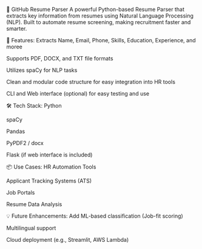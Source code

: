 🧠 GitHub Resume Parser
A powerful Python-based Resume Parser that extracts key information from resumes using Natural Language Processing (NLP). Built to automate resume screening, making recruitment faster and smarter.

🚀 Features:
Extracts Name, Email, Phone, Skills, Education, Experience, and moree

Supports PDF, DOCX, and TXT file formats

Utilizes spaCy for NLP tasks

Clean and modular code structure for easy integration into HR tools

CLI and Web interface (optional) for easy testing and use

🛠️ Tech Stack:
Python

spaCy

Pandas

PyPDF2 / docx

Flask (if web interface is included)

📦 Use Cases:
HR Automation Tools

Applicant Tracking Systems (ATS)

Job Portals

Resume Data Analysis

💡 Future Enhancements:
Add ML-based classification (Job-fit scoring)

Multilingual support

Cloud deployment (e.g., Streamlit, AWS Lambda)
